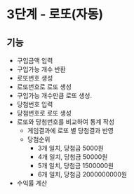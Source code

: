 # 3단계 - 로또(자동)
## 기능
* 구입금액 입력
* 구입가능 개수 반환
* 로또번호 생성
* 로또번호로 로또 생성
* 구입가능 개수만큼 로또 생성.
* 당첨번호 입력
* 당첨번호로 로또 생성
* 로또와 당첨번호를 비교하여 통계 작성
  * 게임결과에 로또 별 당첨결과 반영
  * 당첨순위
    * 3개 일치, 당첨금 5000원
    * 4개 일치, 당첨금 50000원
    * 5개 일치, 당첨금 1500000원
    * 6개 일치, 당첨금 2000000000원
* 수익률 계산
